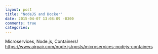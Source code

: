 ```yaml
---
layout: post
title: "NodeJS and Docker"
date: 2015-04-07 13:08:09 -0300
comments: true
categories: 
---
```


Microservices, Node.js, Containers! https://www.airpair.com/node.js/posts/microservices-nodejs-containers
